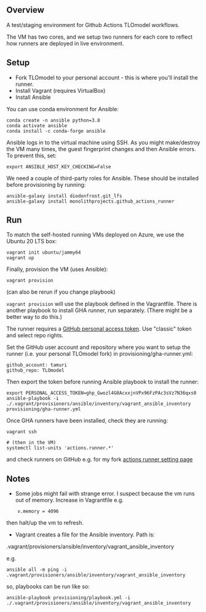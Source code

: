 

## Overview

A test/staging environment for Github Actions TLOmodel workflows.

The VM has two cores, and we setup two runners for each core to reflect how runners are deployed in live environment.

## Setup

- Fork TLOmodel to your personal account - this is where you'll install the runner.
- Install Vagrant (requires VirtualBox)
- Install Ansible
 
You can use conda environment for Ansible:

```
conda create -n ansible python=3.8
conda activate ansible
conda install -c conda-forge ansible
```

Ansible logs in to the virtual machine using SSH. As you might make/destroy the VM many times, the guest fingerprint changes and then Ansible errors. To prevent this, set:

`export ANSIBLE_HOST_KEY_CHECKING=False`

We need a couple of third-party roles for Ansible. These should be installed before provisioning by running:

```
ansible-galaxy install diodonfrost.git_lfs
ansible-galaxy install monolithprojects.github_actions_runner
```

## Run

To match the self-hosted running VMs deployed on Azure, we use the Ubuntu 20 LTS box:

```
vagrant init ubuntu/jammy64
vagrant up
```

Finally, provision the VM (uses Ansible):

```
vagrant provision
```

(can also be rerun if you change playbook)

`vagrant provision` will use the playbook defined in the Vagrantfile. There is another playbook to install GHA runner, run separately. (There might be a better way to do this.)


The runner requires a [GitHub personal access token](https://github.com/settings/tokens). Use "classic" token and select repo rights. 

Set the GitHub user account and repository where you want to setup the runner (i.e. your personal TLOmodel fork) in provisioning/gha-runner.yml: 

```
github_account: tamuri
github_repo: TLOmodel
```

Then export the token before running Ansible playbook to install the runner:

```
export PERSONAL_ACCESS_TOKEN=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
ansible-playbook -i ./.vagrant/provisioners/ansible/inventory/vagrant_ansible_inventory provisioning/gha-runner.yml
```

Once GHA runners have been installed, check they are running:

```
vagrant ssh

# (then in the VM)
systemctl list-units 'actions.runner.*'
```

and check runners on GitHub e.g. for my fork [actions runner setting page](https://github.com/tamuri/TLOmodel/settings/actions/runners)


## Notes

* Some jobs might fail with strange error. I suspect because the vm runs out of memory. Increase in Vagrantfile e.g.

```
    v.memory = 4096
```

then halt/up the vm to refresh.

* Vagrant creates a file for the Ansible inventory. Path is:

.vagrant/provisioners/ansible/inventory/vagrant_ansible_inventory

e.g.

`ansible all -m ping -i .vagrant/provisioners/ansible/inventory/vagrant_ansible_inventory`

so, playbooks can be run like so:

```
ansible-playbook provisioning/playbook.yml -i ./.vagrant/provisioners/ansible/inventory/vagrant_ansible_inventory
```

